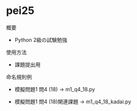 # pei25
概要

- Python 2級の試験勉強

使用方法

- 課題提出用


命名規則例

- 模擬問題1 問4 (18) -> m1_q4_18.py

- 模擬問題1 問4 (18)関連課題 -> m1_q4_18_kadai.py
